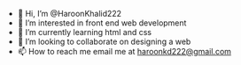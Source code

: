 - 👋 Hi, I’m @HaroonKhalid222
- 👀 I’m interested in front end web development 
- 🌱 I’m currently learning html and css
- 💞️ I’m looking to collaborate on designing a web
- 📫 How to reach me email me at haroonkd222@gmail.com

<!---
HaroonKhalid222/HaroonKhalid222 is a ✨ special ✨ repository because its `README.md` (this file) appears on your GitHub profile.
You can click the Preview link to take a look at your changes.
--->
